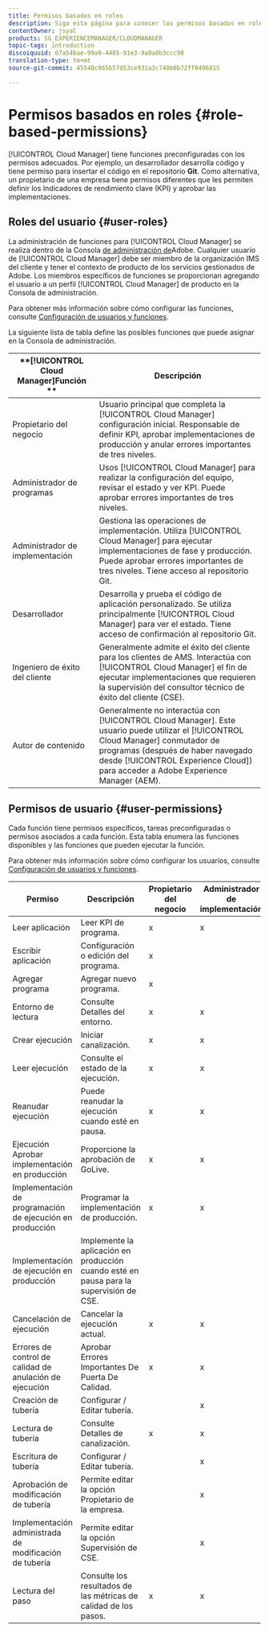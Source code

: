 ```yaml
---
title: Permisos basados en roles
description: Siga esta página para conocer los permisos basados en roles.
contentOwner: jsyal
products: SG_EXPERIENCEMANAGER/CLOUDMANAGER
topic-tags: introduction
discoiquuid: 67a54bae-99a9-4405-91e3-9a0a8b3ccc98
translation-type: tm+mt
source-git-commit: 45548c965b57d53ce931a3c740b0b72ff0496815

---
```



# Permisos basados en roles {#role-based-permissions}

[!UICONTROL Cloud Manager] tiene funciones preconfiguradas con los permisos adecuados. Por ejemplo, un desarrollador desarrolla código y tiene permiso para insertar el código en el repositorio **Git**. Como alternativa, un propietario de una empresa tiene permisos diferentes que les permiten definir los Indicadores de rendimiento clave (KPI) y aprobar las implementaciones.

## Roles del usuario {#user-roles}

La administración de funciones para [!UICONTROL Cloud Manager] se realiza dentro de la Consola [de administración de](https://helpx.adobe.com/enterprise/using/admin-console.html)Adobe. Cualquier usuario de [!UICONTROL Cloud Manager] debe ser miembro de la organización IMS del cliente y tener el contexto de producto de los servicios gestionados de Adobe. Los miembros específicos de funciones se proporcionan agregando el usuario a un perfil [!UICONTROL Cloud Manager] de producto en la Consola de administración.

Para obtener más información sobre cómo configurar las funciones, consulte [Configuración de usuarios y funciones](setting-up-users-and-roles.md).

La siguiente lista de tabla define las posibles funciones que puede asignar en la Consola de administración.

| **[!UICONTROL Cloud Manager]Función ** | **Descripción** |
|---|---|
| Propietario del negocio | Usuario principal que completa la [!UICONTROL Cloud Manager] configuración inicial. Responsable de definir KPI, aprobar implementaciones de producción y anular errores importantes de tres niveles. |
| Administrador de programas | Usos [!UICONTROL Cloud Manager] para realizar la configuración del equipo, revisar el estado y ver KPI. Puede aprobar errores importantes de tres niveles. |
| Administrador de implementación | Gestiona las operaciones de implementación. Utiliza [!UICONTROL Cloud Manager] para ejecutar implementaciones de fase y producción. Puede aprobar errores importantes de tres niveles. Tiene acceso al repositorio Git. |
| Desarrollador | Desarrolla y prueba el código de aplicación personalizado. Se utiliza principalmente [!UICONTROL Cloud Manager] para ver el estado. Tiene acceso de confirmación al repositorio Git. |
| Ingeniero de éxito del cliente | Generalmente admite el éxito del cliente para los clientes de AMS. Interactúa con [!UICONTROL Cloud Manager] el fin de ejecutar implementaciones que requieren la supervisión del consultor técnico de éxito del cliente (CSE). |
| Autor de contenido | Generalmente no interactúa con [!UICONTROL Cloud Manager]. Este usuario puede utilizar el [!UICONTROL Cloud Manager] conmutador de programas (después de haber navegado desde [!UICONTROL Experience Cloud]) para acceder a Adobe Experience Manager (AEM). |

## Permisos de usuario {#user-permissions}

Cada función tiene permisos específicos, tareas preconfiguradas o permisos asociados a cada función. Esta tabla enumera las funciones disponibles y las funciones que pueden ejecutar la función.

Para obtener más información sobre cómo configurar los usuarios, consulte [Configuración de usuarios y funciones](setting-up-users-and-roles.md).

| Permiso | Descripción | Propietario del negocio | Administrador de implementación | Administrador de programas | Desarrollador | CSE |
|--- |--- |--- |--- |--- |--- |--- |
| Leer aplicación | Leer KPI de programa. | x | x | x | x | x |
| Escribir aplicación | Configuración o edición del programa. | x |  |  |  |  |
| Agregar programa | Agregar nuevo programa. | x |  |  |  |  |
| Entorno de lectura | Consulte Detalles del entorno. | x | x | x | x | x |
| Crear ejecución | Iniciar canalización. | x | x | x |  |  |
| Leer ejecución | Consulte el estado de la ejecución. | x | x | x | x | x |
| Reanudar ejecución | Puede reanudar la ejecución cuando esté en pausa. | x | x | x |  | x |
| Ejecución Aprobar implementación en producción | Proporcione la aprobación de GoLive. | x | x | x |  |  |
| Implementación de programación de ejecución en producción | Programar la implementación de producción. | x | x | x |  | x |
| Implementación de ejecución en producción | Implemente la aplicación en producción cuando esté en pausa para la supervisión de CSE. |  |  |  |  | x |
| Cancelación de ejecución | Cancelar la ejecución actual. | x | x | x |  |  |
| Errores de control de calidad de anulación de ejecución | Aprobar Errores Importantes De Puerta De Calidad. | x | x | x |  |  |
| Creación de tubería | Configurar / Editar tubería. |  | x |  |  |  |
| Lectura de tubería | Consulte Detalles de canalización. | x | x | x | x | x |
| Escritura de tubería | Configurar / Editar tubería. |  | x |  |  |  |
| Aprobación de modificación de tubería | Permite editar la opción Propietario de la empresa. |  | x |  |  |  |
| Implementación administrada de modificación de tubería | Permite editar la opción Supervisión de CSE. |  | x |  |  |  |
| Lectura del paso | Consulte los resultados de las métricas de calidad de los pasos. | x | x | x | x | x |
